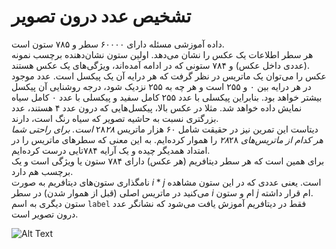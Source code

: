 # تشخیص عدد درون تصویر

داده آموزشی مسئله دارای ۶۰۰۰۰ سطر و ۷۸۵ ستون است.
    <br>
   هر سطر اطلاعات یک عکس را نشان می‌دهد. اولین ستون نشان‌دهنده برچسب نمونه (عددی داخل عکس) و ۷۸۴ ستونی که در ادامه آمده‌اند، ویژگی‌های یک عکس هستند.
    <br>
       عکس را می‌توان یک ماتریس در نظر گرفت که هر درایه آن یک پیکسل است. عدد موجود در هر درایه بین ۰ و ۲۵۵ است و هر چه به ۲۵۵ نزدیک شود، درجه روشنایی آن پیکسل بیشتر خواهد بود. بنابراین پیکسلی با عدد ۲۵۵ کامل سفید و پیکسلی با عدد ۰ کامل سیاه نمایش داده خواهد شد. مثلا در عکس بالا، پیکسل‌هایی که درون عدد ۴ هستند، عدد بزرگتری نسبت به حاشیه تصویر که سیاه رنگ است، دارند.
    <br>
    دیتاست این تمرین نیز در حقیقت شامل ۶۰ هزار ماتریس ۲۸*۲۸ است. برای راحتی شما هر کدام از ماتریس‌های ۲۸*۲۸ را هموار کرده‌ایم. به این معنی که سطرهای ماتریس را در امتداد همدیگر چیده و یک آرایه ۷۸۴تایی درست کرده‌ایم.
    <br>
    برای همین است که هر سطر دیتافریم (هر عکس) دارای ۷۸۴ ستون یا ویژگی است و یک برچسب هم دارد.
    <br>
    نامگذاری ستون‌های دیتافریم به صورت $i*j$ است. یعنی عددی که در این ستون مشاهده می‌کنید در ماتریس اصلی (قبل از هموار شدن) در سطر $i$ ام و ستون $j$ ام قرار داشته.
    <br>
    ستون دیگری به اسم <code>label</code> فقط در دیتافریم آموزش یافت می‌شود که نشانگر عدد درون تصویر است.


![Alt Text](four.png)
